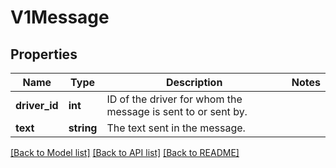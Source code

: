 # V1Message

## Properties
Name | Type | Description | Notes
------------ | ------------- | ------------- | -------------
**driver_id** | **int** | ID of the driver for whom the message is sent to or sent by. | 
**text** | **string** | The text sent in the message. | 

[[Back to Model list]](../../README.md#documentation-for-models) [[Back to API list]](../../README.md#documentation-for-api-endpoints) [[Back to README]](../../README.md)


